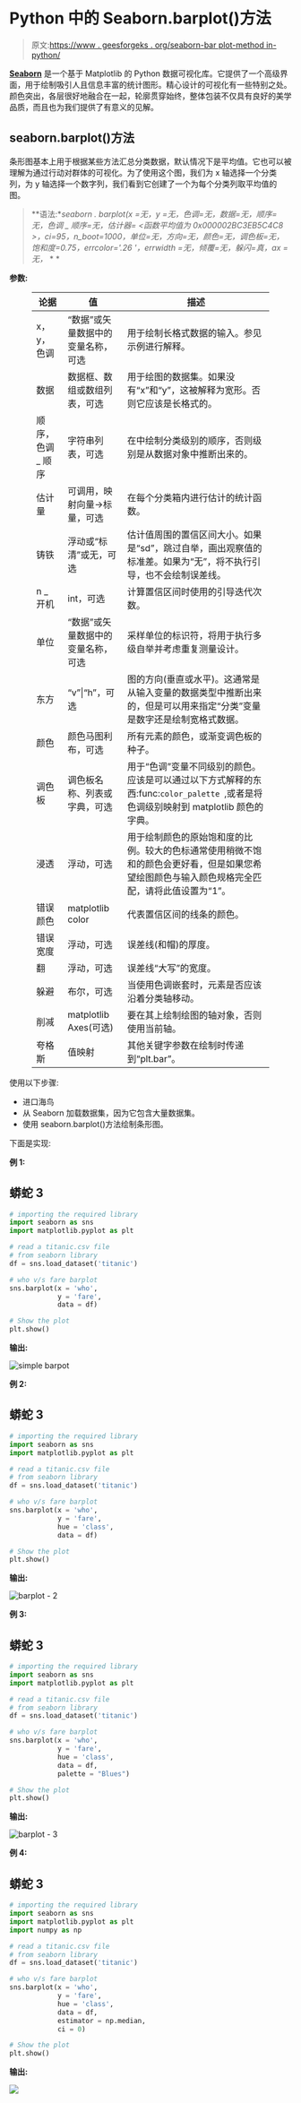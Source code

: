 # Python 中的 Seaborn.barplot()方法

> 原文:[https://www . geesforgeks . org/seaborn-bar plot-method in-python/](https://www.geeksforgeeks.org/seaborn-barplot-method-in-python/)

[**Seaborn**](https://www.geeksforgeeks.org/plotting-graph-using-seaborn-python/) 是一个基于 Matplotlib 的 Python 数据可视化库。它提供了一个高级界面，用于绘制吸引人且信息丰富的统计图形。精心设计的可视化有一些特别之处。颜色突出，各层很好地融合在一起，轮廓贯穿始终，整体包装不仅具有良好的美学品质，而且也为我们提供了有意义的见解。

## seaborn.barplot()方法

条形图基本上用于根据某些方法汇总分类数据，默认情况下是平均值。它也可以被理解为通过行动对群体的可视化。为了使用这个图，我们为 x 轴选择一个分类列，为 y 轴选择一个数字列，我们看到它创建了一个为每个分类列取平均值的图。

> **语法:**seaborn . barplot(x =无，y =无，色调=无，数据=无，顺序=无，色调 _ 顺序=无，估计器= <函数平均值为 0x000002BC3EB5C4C8 >，ci=95，n_boot=1000，单位=无，方向=无，颜色=无，调色板=无，饱和度=0.75，errcolor='.26 '，errwidth =无，倾覆=无，躲闪=真，ax =无，* * *

**参数:**

<figure class="table">

| **论据** | **值** | **描述** |
| --- | --- | --- |
| x，y，色调 | “数据”或矢量数据中的变量名称，可选 | 用于绘制长格式数据的输入。参见示例进行解释。 |
| 数据 | 数据框、数组或数组列表，可选 | 用于绘图的数据集。如果没有“x”和“y”，这被解释为宽形。否则它应该是长格式的。 |
| 顺序，色调 _ 顺序 | 字符串列表，可选 | 在中绘制分类级别的顺序，否则级别是从数据对象中推断出来的。 |
| 估计量 | 可调用，映射向量->标量，可选 | 在每个分类箱内进行估计的统计函数。 |
| 铸铁 | 浮动或“标清”或无，可选 | 估计值周围的置信区间大小。如果是“sd”，跳过自举，画出观察值的标准差。如果为“无”，将不执行引导，也不会绘制误差线。 |
| n _ 开机 | int，可选 | 计算置信区间时使用的引导迭代次数。 |
| 单位 | “数据”或矢量数据中的变量名称，可选 | 采样单位的标识符，将用于执行多级自举并考虑重复测量设计。 |
| 东方 | “v”&#124;“h”，可选 | 图的方向(垂直或水平)。这通常是从输入变量的数据类型中推断出来的，但是可以用来指定“分类”变量是数字还是绘制宽格式数据。 |
| 颜色 | 颜色马图利布，可选 | 所有元素的颜色，或渐变调色板的种子。 |
| 调色板 | 调色板名称、列表或字典，可选 | 用于“色调”变量不同级别的颜色。应该是可以通过以下方式解释的东西:func:`color_palette `,或者是将色调级别映射到 matplotlib 颜色的字典。 |
| 浸透 | 浮动，可选 | 用于绘制颜色的原始饱和度的比例。较大的色标通常使用稍微不饱和的颜色会更好看，但是如果您希望绘图颜色与输入颜色规格完全匹配，请将此值设置为“1”。 |
| 错误颜色 | matplotlib color | 代表置信区间的线条的颜色。 |
| 错误宽度 | 浮动，可选 | 误差线(和帽)的厚度。 |
| 翻 | 浮动，可选 | 误差线“大写”的宽度。 |
| 躲避 | 布尔，可选 | 当使用色调嵌套时，元素是否应该沿着分类轴移动。 |
| 削减 | matplotlib Axes(可选) | 要在其上绘制绘图的轴对象，否则使用当前轴。 |
| 夸格斯 | 值映射 | 其他关键字参数在绘制时传递到“plt.bar”。 |

</figure>

使用以下步骤:

*   进口海鸟
*   从 Seaborn 加载数据集，因为它包含大量数据集。
*   使用 seaborn.barplot()方法绘制条形图。

下面是实现:

**例 1:**

## 蟒蛇 3

```py
# importing the required library
import seaborn as sns
import matplotlib.pyplot as plt

# read a titanic.csv file
# from seaborn library
df = sns.load_dataset('titanic')

# who v/s fare barplot
sns.barplot(x = 'who',
            y = 'fare',
            data = df)

# Show the plot
plt.show()
```

**输出:**

![simple barpot](img/e0a76a5dbe3a7a81aae0a86bf2b235cc.png)

**例 2:**

## 蟒蛇 3

```py
# importing the required library
import seaborn as sns
import matplotlib.pyplot as plt

# read a titanic.csv file
# from seaborn library
df = sns.load_dataset('titanic')

# who v/s fare barplot
sns.barplot(x = 'who',
            y = 'fare',
            hue = 'class',
            data = df)

# Show the plot
plt.show()
```

**输出:**

![barplot - 2](img/d3560bd0dddae568a69e497d62ab9050.png)

**例 3:**

## 蟒蛇 3

```py
# importing the required library
import seaborn as sns
import matplotlib.pyplot as plt

# read a titanic.csv file
# from seaborn library
df = sns.load_dataset('titanic')

# who v/s fare barplot
sns.barplot(x = 'who',
            y = 'fare',
            hue = 'class',
            data = df,
            palette = "Blues")

# Show the plot
plt.show()
```

**输出:**

![barplot - 3](img/bb735db32e6f9e3487b037dac3aa6b36.png)

**例 4:**

## 蟒蛇 3

```py
# importing the required library
import seaborn as sns
import matplotlib.pyplot as plt
import numpy as np

# read a titanic.csv file
# from seaborn library
df = sns.load_dataset('titanic')

# who v/s fare barplot
sns.barplot(x = 'who',
            y = 'fare',
            hue = 'class',
            data = df,
            estimator = np.median,
            ci = 0)

# Show the plot
plt.show()
```

**输出:**

![](img/aed377e0b1ecf3e81bc87a47476a55d9.png)
